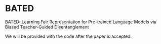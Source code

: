 # BATED
BATED: Learning Fair Representation for Pre-trained Language Models via Biased Teacher-Guided Disentanglement


We will be provided with the code after the paper is accepted.
